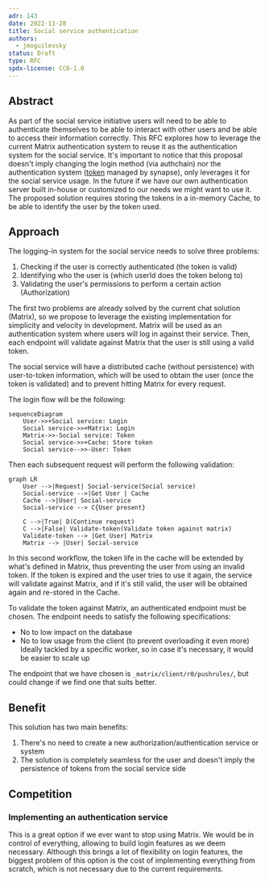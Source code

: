 ```yaml
---
adr: 143
date: 2022-11-28
title: Social service authentication
authors:
  - jmoguilevsky
status: Draft
type: RFC
spdx-license: CC0-1.0
---
```


## Abstract

<!--
Insert here a brief paragraph summarizing the RFC in its current state.
This section shall provide an overview of whether this is a settled
decision, alternatives explored and a short summary of relevant
background information and key insights.
-->

As part of the social service initiative users will need to be able to authenticate themselves to be able to interact with other users and be able to access their information correctly.
This RFC explores how to leverage the current Matrix authentication system to reuse it as the authentication system for the social service. It's important to notice that this proposal doesn't imply changing the login method (via authchain) nor the authentication system ([token](https://matrix.org/docs/spec/client_server/r0.6.1#get-matrix-client-r0-login) managed by synapse), only leverages it for the social service usage.
In the future if we have our own authentication server built in-house or customized to our needs we might want to use it. 
The proposed solution requires storing the tokens in a in-memory Cache, to be able to identify the user by the token used.

## Approach

<!--
How do you intend on addressing the need?  Describe what you plan on
doing and the rationale behind the decisions you propose.  Then lay out
the plan of execution, in rough order of how the execution should take
place.  Include the rollout plan as well. (This is usually the longest
section of the RFC) Hint: don’t be afraid of posting illustrations! The
level of detail here has to be enough to give the reader  a clear
understanding of the solution - it is up to the writer to decide.
Further detail can be addressed to satisfy comments and increase clarity.
-->

The logging-in system for the social service needs to solve three problems:

1. Checking if the user is correctly authenticated (the token is valid)
1. Identifying who the user is (which userId does the token belong to)
1. Validating the user's permissions to perform a certain action (Authorization)

The first two problems are already solved by the current chat solution (Matrix), so we propose to leverage the existing implementation for simplicity and velocity in development. Matrix will be used as an authentication system where users will log in against their service. Then, each endpoint will validate against Matrix that the user is still using a valid token.

The social service will have a distributed cache (without persistence) with user-to-token information, which will be used to obtain the user (once the token is validated) and to prevent hitting Matrix for every request.

The login flow will be the following:

```mermaid
sequenceDiagram
    User->>+Social service: Login
    Social service->>+Matrix: Login
    Matrix->>-Social service: Token
    Social service->>+Cache: Store token
    Social service-->>-User: Token
```

Then each subsequent request will perform the following validation:

```mermaid
graph LR
    User -->|Request| Social-service(Social service)
    Social-service -->|Get User | Cache
    Cache -->|User| Social-service
    Social-service --> C{User present}

    C -->|True| D(Continue request)
    C -->|False| Validate-token(Validate token against matrix)
    Validate-token --> |Get User| Matrix
    Matrix --> |User| Social-service
```

In this second workflow, the token life in the cache will be extended by what's defined in Matrix, thus preventing the user from using an invalid token.
If the token is expired and the user tries to use it again, the service will validate against Matrix, and if it's still valid, the user will be obtained again and re-stored in the Cache.

To validate the token against Matrix, an authenticated endpoint must be chosen. The endpoint needs to satisfy the following specifications:

- No to low impact on the database
- No to low usage from the client (to prevent overloading it even more)
Ideally tackled by a specific worker, so in case it's necessary, it would be easier to scale up

The endpoint that we have chosen is `_matrix/client/r0/pushrules/`, but could change if we find one that suits better.

## Benefit

This solution has two main benefits:

1. There's no need to create a new authorization/authentication service or system
1. The solution is completely seamless for the user and doesn't imply the persistence of tokens from the social service side

## Competition

<!--
What other options were considered? Give an honest treatment of why
these alternatives were not satisfactory. Identify the competition and
demonstrate that the competition is clearly understood. Include the
“what if we do nothing” alternative.
-->

### Implementing an authentication service

This is a great option if we ever want to stop using Matrix. We would be in control of everything, allowing to build login features as we deem necessary. Although this brings a lot of flexibility on login features, the biggest problem of this option is the cost of implementing everything from scratch, which is not necessary due to the current requirements.
